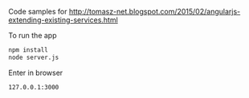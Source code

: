 Code samples for
http://tomasz-net.blogspot.com/2015/02/angularjs-extending-existing-services.html

To run the app
```bash
npm install
node server.js
```
Enter in browser
```bash
127.0.0.1:3000



